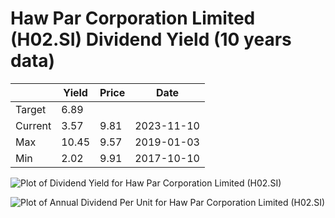 # Haw Par Corporation Limited (H02.SI) Dividend Yield (10 years data)

|     | Yield   | Price | Date       |
|-----|---------|-------|------------|
| Target | 6.89 |  |  |
| Current | 3.57 | 9.81  | 2023-11-10 |
| Max | 10.45 | 9.57  | 2019-01-03 |
| Min | 2.02 | 9.91  | 2017-10-10 |

![Plot of Dividend Yield for Haw Par Corporation Limited (H02.SI)](H02_div_10.png)

![Plot of Annual Dividend Per Unit for Haw Par Corporation Limited (H02.SI)](H02_yearly_dpu.png)
